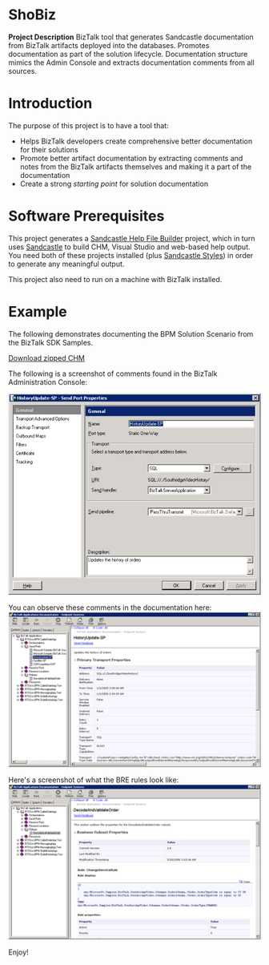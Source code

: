 # ShoBiz

**Project Description**
BizTalk tool that generates Sandcastle documentation from BizTalk artifacts deployed into the databases. Promotes documentation as part of the solution lifecycle. Documentation structure mimics the Admin Console and extracts documentation comments from all sources. 

# Introduction
The purpose of this project is to have a tool that:
* Helps BizTalk developers create comprehensive better documentation for their solutions
* Promote better artifact documentation by extracting comments and notes from the BizTalk artifacts themselves and making it a part of the documentation
* Create a strong _starting point_ for solution documentation

# Software Prerequisites
This project generates a [Sandcastle Help File Builder](http://shfb.codeplex.com) project, which in turn uses [Sandcastle](http://sandcastle.codeplex.com) to build CHM, Visual Studio and web-based help output. You need both of these projects installed (plus [Sandcastle Styles](http://sandcastlestyles.codeplex.com/)) in order to generate any meaningful output.

This project also need to run on a machine with BizTalk installed. 

# Example
The following demonstrates documenting the BPM Solution Scenario from the BizTalk SDK Samples. 

[Download zipped CHM](Home_documentation.zip)

The following is a screenshot of comments found in the BizTalk Administration Console:

![](Home_adm-comments.png)

You can observe these comments in the documentation here:
![](Home_chm-comments.png)

Here's a screenshot of what the BRE rules look like:
![](Home_chm-bre.png)


Enjoy!
